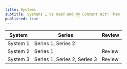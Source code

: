 ```yaml
---
title: Systems
subtitle: Systems I've Used and My Content With Them
published: true
---
```




| System   | Series                       | Review |
|----------|------------------------------|--------|
| System 1 | Series 1, Series 2           |        |
| System 2 | Series 1                     | Review |
| System 3 | Series 1, Series 2, Series 3 | Review |

>
